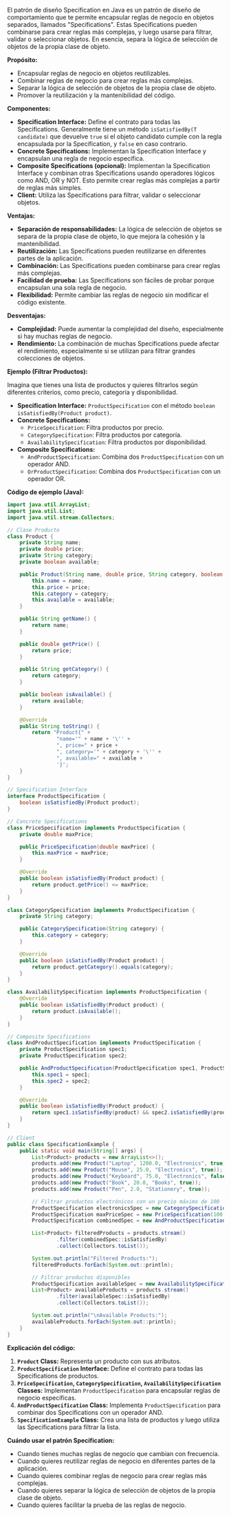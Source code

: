 El patrón de diseño Specification en Java es un patrón de diseño de comportamiento que te permite encapsular reglas de negocio en objetos separados, llamados "Specifications". Estas Specifications pueden combinarse para crear reglas más complejas, y luego usarse para filtrar, validar o seleccionar objetos. En esencia, separa la lógica de selección de objetos de la propia clase de objeto.

**Propósito:**

*   Encapsular reglas de negocio en objetos reutilizables.
*   Combinar reglas de negocio para crear reglas más complejas.
*   Separar la lógica de selección de objetos de la propia clase de objeto.
*   Promover la reutilización y la mantenibilidad del código.

**Componentes:**

*   **Specification Interface:** Define el contrato para todas las Specifications.  Generalmente tiene un método `isSatisfiedBy(T candidate)` que devuelve `true` si el objeto candidato cumple con la regla encapsulada por la Specification, y `false` en caso contrario.
*   **Concrete Specifications:** Implementan la Specification Interface y encapsulan una regla de negocio específica.
*   **Composite Specifications (opcional):**  Implementan la Specification Interface y combinan otras Specifications usando operadores lógicos como AND, OR y NOT.  Esto permite crear reglas más complejas a partir de reglas más simples.
*   **Client:** Utiliza las Specifications para filtrar, validar o seleccionar objetos.

**Ventajas:**

*   **Separación de responsabilidades:** La lógica de selección de objetos se separa de la propia clase de objeto, lo que mejora la cohesión y la mantenibilidad.
*   **Reutilización:** Las Specifications pueden reutilizarse en diferentes partes de la aplicación.
*   **Combinación:** Las Specifications pueden combinarse para crear reglas más complejas.
*   **Facilidad de prueba:** Las Specifications son fáciles de probar porque encapsulan una sola regla de negocio.
*   **Flexibilidad:** Permite cambiar las reglas de negocio sin modificar el código existente.

**Desventajas:**

*   **Complejidad:** Puede aumentar la complejidad del diseño, especialmente si hay muchas reglas de negocio.
*   **Rendimiento:** La combinación de muchas Specifications puede afectar el rendimiento, especialmente si se utilizan para filtrar grandes colecciones de objetos.

**Ejemplo (Filtrar Productos):**

Imagina que tienes una lista de productos y quieres filtrarlos según diferentes criterios, como precio, categoría y disponibilidad.

*   **Specification Interface:** `ProductSpecification` con el método `boolean isSatisfiedBy(Product product)`.
*   **Concrete Specifications:**
    *   `PriceSpecification`:  Filtra productos por precio.
    *   `CategorySpecification`: Filtra productos por categoría.
    *   `AvailabilitySpecification`: Filtra productos por disponibilidad.
*   **Composite Specifications:**
    *   `AndProductSpecification`: Combina dos `ProductSpecification` con un operador AND.
    *   `OrProductSpecification`: Combina dos `ProductSpecification` con un operador OR.

**Código de ejemplo (Java):**

```java
import java.util.ArrayList;
import java.util.List;
import java.util.stream.Collectors;

// Clase Producto
class Product {
    private String name;
    private double price;
    private String category;
    private boolean available;

    public Product(String name, double price, String category, boolean available) {
        this.name = name;
        this.price = price;
        this.category = category;
        this.available = available;
    }

    public String getName() {
        return name;
    }

    public double getPrice() {
        return price;
    }

    public String getCategory() {
        return category;
    }

    public boolean isAvailable() {
        return available;
    }

    @Override
    public String toString() {
        return "Product{" +
                "name='" + name + '\'' +
                ", price=" + price +
                ", category='" + category + '\'' +
                ", available=" + available +
                '}';
    }
}

// Specification Interface
interface ProductSpecification {
    boolean isSatisfiedBy(Product product);
}

// Concrete Specifications
class PriceSpecification implements ProductSpecification {
    private double maxPrice;

    public PriceSpecification(double maxPrice) {
        this.maxPrice = maxPrice;
    }

    @Override
    public boolean isSatisfiedBy(Product product) {
        return product.getPrice() <= maxPrice;
    }
}

class CategorySpecification implements ProductSpecification {
    private String category;

    public CategorySpecification(String category) {
        this.category = category;
    }

    @Override
    public boolean isSatisfiedBy(Product product) {
        return product.getCategory().equals(category);
    }
}

class AvailabilitySpecification implements ProductSpecification {
    @Override
    public boolean isSatisfiedBy(Product product) {
        return product.isAvailable();
    }
}

// Composite Specifications
class AndProductSpecification implements ProductSpecification {
    private ProductSpecification spec1;
    private ProductSpecification spec2;

    public AndProductSpecification(ProductSpecification spec1, ProductSpecification spec2) {
        this.spec1 = spec1;
        this.spec2 = spec2;
    }

    @Override
    public boolean isSatisfiedBy(Product product) {
        return spec1.isSatisfiedBy(product) && spec2.isSatisfiedBy(product);
    }
}

// Client
public class SpecificationExample {
    public static void main(String[] args) {
        List<Product> products = new ArrayList<>();
        products.add(new Product("Laptop", 1200.0, "Electronics", true));
        products.add(new Product("Mouse", 25.0, "Electronics", true));
        products.add(new Product("Keyboard", 75.0, "Electronics", false));
        products.add(new Product("Book", 20.0, "Books", true));
        products.add(new Product("Pen", 2.0, "Stationery", true));

        // Filtrar productos electrónicos con un precio máximo de 100
        ProductSpecification electronicsSpec = new CategorySpecification("Electronics");
        ProductSpecification maxPriceSpec = new PriceSpecification(100.0);
        ProductSpecification combinedSpec = new AndProductSpecification(electronicsSpec, maxPriceSpec);

        List<Product> filteredProducts = products.stream()
                .filter(combinedSpec::isSatisfiedBy)
                .collect(Collectors.toList());

        System.out.println("Filtered Products:");
        filteredProducts.forEach(System.out::println);

        // Filtrar productos disponibles
        ProductSpecification availableSpec = new AvailabilitySpecification();
        List<Product> availableProducts = products.stream()
                .filter(availableSpec::isSatisfiedBy)
                .collect(Collectors.toList());

        System.out.println("\nAvailable Products:");
        availableProducts.forEach(System.out::println);
    }
}
```

**Explicación del código:**

1.  **`Product` Class:** Representa un producto con sus atributos.
2.  **`ProductSpecification` Interface:** Define el contrato para todas las Specifications de productos.
3.  **`PriceSpecification`, `CategorySpecification`, `AvailabilitySpecification` Classes:** Implementan `ProductSpecification` para encapsular reglas de negocio específicas.
4.  **`AndProductSpecification` Class:** Implementa `ProductSpecification` para combinar dos Specifications con un operador AND.
5.  **`SpecificationExample` Class:**  Crea una lista de productos y luego utiliza las Specifications para filtrar la lista.

**Cuándo usar el patrón Specification:**

*   Cuando tienes muchas reglas de negocio que cambian con frecuencia.
*   Cuando quieres reutilizar reglas de negocio en diferentes partes de la aplicación.
*   Cuando quieres combinar reglas de negocio para crear reglas más complejas.
*   Cuando quieres separar la lógica de selección de objetos de la propia clase de objeto.
*   Cuando quieres facilitar la prueba de las reglas de negocio.

